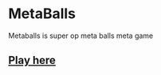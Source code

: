 # MetaBalls

Metaballs is super op meta balls meta game

## [Play here](https://metaballs.cf/ "WebSite")
